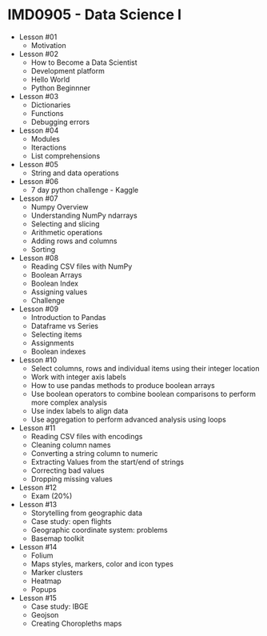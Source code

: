 # IMD0905 - Data Science I

- Lesson #01 
	- Motivation
- Lesson #02
	- How to Become a Data Scientist
	- Development platform
	- Hello World
	- Python Beginnner 
- Lesson #03
	- Dictionaries
	- Functions
	- Debugging errors
- Lesson #04
	- Modules
	- Iteractions
	- List comprehensions
- Lesson #05
	- String and data operations
- Lesson #06
	- 7 day python challenge - Kaggle
- Lesson #07
	- Numpy Overview
	- Understanding NumPy ndarrays
	- Selecting and slicing
	- Arithmetic operations
	- Adding rows and columns
	- Sorting
- Lesson #08
	- Reading CSV files with NumPy
	- Boolean Arrays
	- Boolean Index
	- Assigning values
	- Challenge
- Lesson #09
	- Introduction to Pandas
	- Dataframe vs Series
	- Selecting  items
	- Assignments
	- Boolean indexes
- Lesson #10
	- Select columns, rows and individual items using their integer location
	- Work with integer axis labels
	- How to use pandas methods to produce boolean arrays
	- Use boolean operators to combine boolean comparisons to perform more complex analysis
	- Use index labels to align data
	- Use aggregation to perform advanced analysis using loops
- Lesson #11
	- Reading CSV files with encodings
	- Cleaning column names
	- Converting a string column to numeric
	- Extracting Values from the start/end of strings
	- Correcting bad values
	- Dropping missing values
- Lesson #12
	- Exam (20%)
- Lesson #13
	- Storytelling from geographic data
	- Case study: open flights
	- Geographic coordinate system: problems
	- Basemap toolkit
- Lesson #14
	- Folium
	- Maps styles, markers, color and icon types
	- Marker clusters
	- Heatmap
	- Popups
- Lesson #15
	- Case study: IBGE
	- Geojson
	- Creating Choropleths maps


